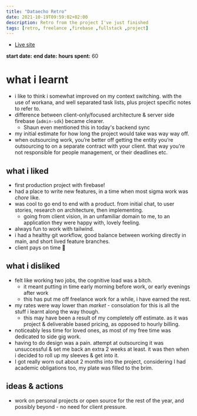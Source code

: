 ```yaml
---
title: "Dataecho Retro"
date: 2021-10-19T09:59:02+02:00
description: Retro from the project I've just finished
tags: [retro, freelance ,firebase ,fullstack ,project]
---
```


- [Live site](https://dataecho.org/)


**start date:**
**end date:**
**hours spent:** 60

# what i learnt
* i like to think i somewhat improved on my context switching. with the use of workana, and well separated task lists, plus project specific notes to refer to. 
* difference between client-only/focused architecture & server side firebase (`admin-sdk`) became clearer.
  * Shaun even mentioned this in today's backend sync
* my initial estimate for how long the project would take was way way off. 
* when outsourcing work, you’re better off getting the entity you’re outsourcing to on a separate contract with your client. that way you’re not responsible for people management, or their deadlines etc. 
## what i liked 
* first production project with firebase! 
* had a place to write new features, in a time when most sigma work was _chore_ like. 
* was cool to go end to end with a product. from initial chat, to user stories, research on architecture, then implementing. 
	* going from client vision, in an unfamiliar domain to me, to an application they were happy with, lovely feeling.
* always fun to work with tailwind. 
* i had a healthy git workflow, good balance between working directly in main, and short lived feature branches. 
* client pays on time 🚀 
## what i disliked 
* felt like working two jobs, the cognitive load was a bitch.
	* it meant putting in time early morning before work, or early evenings after work
	* this has put me off freelance work for a while, i have earned the rest. 
* my rates were way lower than _market_ - consolation for this is all the stuff i learnt along the way though. 
	* this may have been a result of my completely off estimate. as it was project & deliverable based pricing, as opposed to hourly billing. 
* noticeably less time for loved ones, as most of my free time was dedicated to side gig work. 
* having to do design was a pain. attempt at outsourcing it was unsuccessful & set me back an extra 2 weeks at least. it was then when i decided to roll up my sleeves & get into it. 
* I got really worn out about 2 months into the project, considering I had academic obligations too, my plate was filled to the brim.
## ideas & actions 
* work on personal projects or open source for the rest of the year, and possibly beyond - no need for client pressure.

